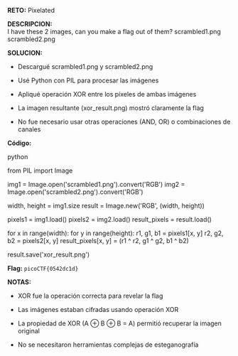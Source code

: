 **RETO:** Pixelated

**DESCRIPCION:**  
I have these 2 images, can you make a flag out of them? scrambled1.png scrambled2.png

**SOLUCION:**

- Descargué scrambled1.png y scrambled2.png
    
- Usé Python con PIL para procesar las imágenes
    
- Apliqué operación XOR entre los píxeles de ambas imágenes
    
- La imagen resultante (xor_result.png) mostró claramente la flag
    
- No fue necesario usar otras operaciones (AND, OR) o combinaciones de canales
    

**Código:**

python

from PIL import Image

img1 = Image.open('scrambled1.png').convert('RGB')
img2 = Image.open('scrambled2.png').convert('RGB')

width, height = img1.size
result = Image.new('RGB', (width, height))

pixels1 = img1.load()
pixels2 = img2.load()
result_pixels = result.load()

for x in range(width):
    for y in range(height):
        r1, g1, b1 = pixels1[x, y]
        r2, g2, b2 = pixels2[x, y]
        result_pixels[x, y] = (r1 ^ r2, g1 ^ g2, b1 ^ b2)

result.save('xor_result.png')

**Flag:** `picoCTF{0542dc1d}`

**NOTAS:**

- XOR fue la operación correcta para revelar la flag
    
- Las imágenes estaban cifradas usando operación XOR
    
- La propiedad de XOR (A ⊕ B ⊕ B = A) permitió recuperar la imagen original
    
- No se necesitaron herramientas complejas de esteganografía